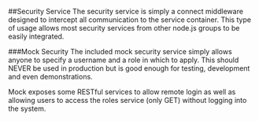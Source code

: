 ##Security Service
The security service is simply a connect middleware designed to intercept all communication to the service container. This type of usage allows most security services from other node.js groups to be easily integrated.

###Mock Security
The included mock security service simply allows anyone to specify a username and a role in which to apply. This should NEVER be used in production but is good enough for testing, development and even demonstrations.

Mock exposes some RESTful services to allow remote login as well as allowing users to access the roles service (only GET) without logging into the system.

